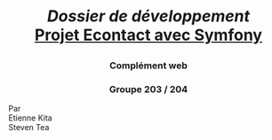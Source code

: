 # <p align="center"> _Dossier de développement_ <br/> <ins> Projet Econtact avec Symfony </ins> </p>
### <p align="center"> Complément web </p>

### <center>Groupe 203 / 204</center>

Par <br/>
Etienne Kita<br/>
Steven Tea<br/>

